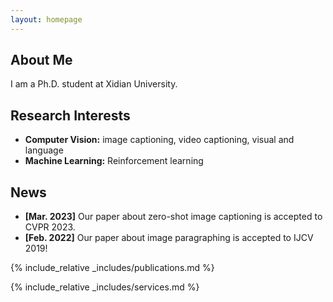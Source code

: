 ```yaml
---
layout: homepage
---
```


## About Me

I am a Ph.D. student at Xidian University.

## Research Interests

- **Computer Vision:** image captioning, video captioning, visual and language
- **Machine Learning:** Reinforcement learning

## News

- **[Mar. 2023]** Our paper about zero-shot image captioning is accepted to CVPR 2023.
- **[Feb. 2022]** Our paper about image paragraphing is accepted to IJCV 2019!

{% include_relative _includes/publications.md %}

{% include_relative _includes/services.md %}
